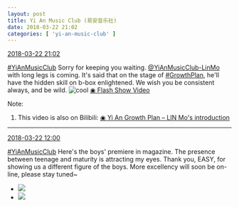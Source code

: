 ```yaml
---
layout: post
title: Yi An Music Club (易安音乐社)
date: 2018-03-22 21:02
categories: [ 'yi-an-music-club' ]
---
```


<div class="weibo-info">
  <a href="https://weibo.com/6094546964/G8AID2IeV">2018-03-22 21:02</a>
</div>

[#YiAnMusicClub](https://weibo.com/p/100808beae2e3e05b17b64f63ebedca39f19b2/super_index) Sorry for keeping you waiting. [@YiAnMusicClub-LinMo](https://weibo.com/u/6108312042) with long legs is coming. It's said that on the stage of [#GrowthPlan](https://weibo.com/p/100808fe7264e4339c41df171df3260846e152), he'll have the hidden skill on b-box enlightened. We wish you be consistent always, and be wild. ![cool](https://img.t.sinajs.cn/t4/appstyle/expression/ext/normal/8a/pcmoren_cool2017_org.png) [◉ Flash Show Video](https://www.miaopai.com/show/y3E6HvFMvKd9e~UurTGPKGQTp1TWUpua1AhKYQ__.htm)

<!-- more -->

Note:
1. This video is also on Bilibili: [◉ Yi An Growth Plan – LIN Mo's introduction](https://www.bilibili.com/video/av21097978)

---

<div class="weibo-info">
  <a href="https://weibo.com/6094546964/G8xaG4yOV">2018-03-22 12:00</a>
</div>

[#YiAnMusicClub](https://weibo.com/p/100808beae2e3e05b17b64f63ebedca39f19b2/super_index) Here's the boys' premiere in magazine. The presence between teenage and maturity is attracting my eyes. Thank you, EASY, for showing us a different figure of the boys. More excellency will soon be on-line, please stay tuned~

<ul class="weibo-pic-list-1">
  <li class="weibo-pic">
    <a href="https://wx1.sinaimg.cn/mw690/006Es64Aly1fplgl650aoj33vc2kwu0x.jpg"><img src="https://wx1.sinaimg.cn/thumb150/006Es64Aly1fplgl650aoj33vc2kwu0x.jpg"/></a>
  </li>
  <li class="weibo-pic">
    <a href="https://wx3.sinaimg.cn/mw690/006Es64Aly1fplgl3o172j32pf1ww7wi.jpg"><img src="https://wx3.sinaimg.cn/thumb150/006Es64Aly1fplgl3o172j32pf1ww7wi.jpg"/></a>
  </li>
</ul>
